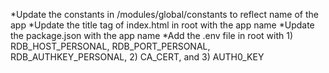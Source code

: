 *Update the constants in /modules/global/constants to reflect name of the app
*Update the title tag of index.html in root with the app name
*Update the package.json with the app name
*Add the .env file in root with 1) RDB_HOST_PERSONAL, RDB_PORT_PERSONAL, RDB_AUTHKEY_PERSONAL, 2) CA_CERT, and 3) AUTH0_KEY
